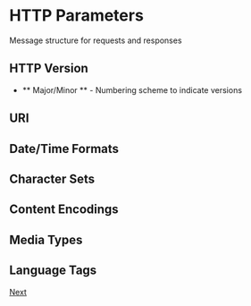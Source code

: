 # HTTP Parameters
Message structure for requests and responses

## HTTP Version
* ** Major/Minor ** - Numbering scheme to indicate versions

## URI

## Date/Time Formats

## Character Sets

## Content Encodings

## Media Types

## Language Tags


[Next](http-parameters.md)